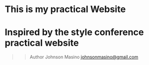 # This is my practical Website
# Inspired by the style conference practical website

>>Author
Johnson Masino
johnsonmasino@gmail.com
